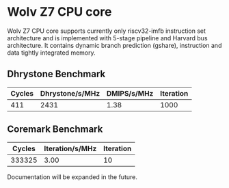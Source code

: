 # Wolv Z7 CPU core #

Wolv Z7 CPU core supports currently only riscv32-imfb instruction set architecture and is implemented with 5-stage pipeline and Harvard bus architecture. It contains dynamic branch prediction (gshare), instruction and data tightly integrated memory.

## Dhrystone Benchmark ##
| Cycles | Dhrystone/s/MHz | DMIPS/s/MHz | Iteration |
| ------ | --------------- | ----------- | --------- |
|    411 |            2431 |        1.38 |      1000 |

## Coremark Benchmark ##
| Cycles | Iteration/s/MHz | Iteration |
| ------ | --------------- | --------- |
| 333325 |            3.00 |        10 |

Documentation will be expanded in the future.

